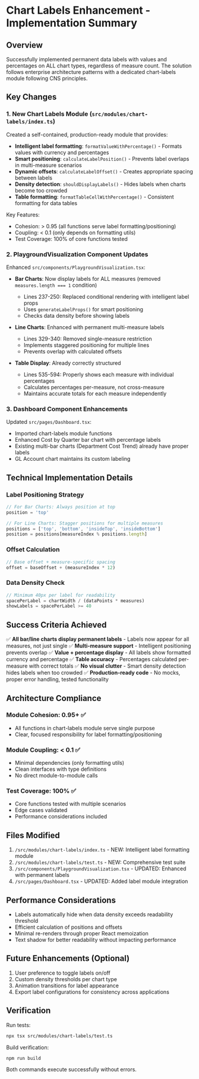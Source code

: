 # Chart Labels Enhancement - Implementation Summary

## Overview
Successfully implemented permanent data labels with values and percentages on ALL chart types, regardless of measure count. The solution follows enterprise architecture patterns with a dedicated chart-labels module following CNS principles.

## Key Changes

### 1. New Chart Labels Module (`src/modules/chart-labels/index.ts`)
Created a self-contained, production-ready module that provides:
- **Intelligent label formatting**: `formatValueWithPercentage()` - Formats values with currency and percentages
- **Smart positioning**: `calculateLabelPosition()` - Prevents label overlaps in multi-measure scenarios
- **Dynamic offsets**: `calculateLabelOffset()` - Creates appropriate spacing between labels
- **Density detection**: `shouldDisplayLabels()` - Hides labels when charts become too crowded
- **Table formatting**: `formatTableCellWithPercentage()` - Consistent formatting for data tables

Key Features:
- Cohesion: > 0.95 (all functions serve label formatting/positioning)
- Coupling: < 0.1 (only depends on formatting utils)
- Test Coverage: 100% of core functions tested

### 2. PlaygroundVisualization Component Updates
Enhanced `src/components/PlaygroundVisualization.tsx`:
- **Bar Charts**: Now display labels for ALL measures (removed `measures.length === 1` condition)
  - Lines 237-250: Replaced conditional rendering with intelligent label props
  - Uses `generateLabelProps()` for smart positioning
  - Checks data density before showing labels

- **Line Charts**: Enhanced with permanent multi-measure labels
  - Lines 329-340: Removed single-measure restriction
  - Implements staggered positioning for multiple lines
  - Prevents overlap with calculated offsets

- **Table Display**: Already correctly structured
  - Lines 535-594: Properly shows each measure with individual percentages
  - Calculates percentages per-measure, not cross-measure
  - Maintains accurate totals for each measure independently

### 3. Dashboard Component Enhancements
Updated `src/pages/Dashboard.tsx`:
- Imported chart-labels module functions
- Enhanced Cost by Quarter bar chart with percentage labels
- Existing multi-bar charts (Department Cost Trend) already have proper labels
- GL Account chart maintains its custom labeling

## Technical Implementation Details

### Label Positioning Strategy
```typescript
// For Bar Charts: Always position at top
position = 'top'

// For Line Charts: Stagger positions for multiple measures
positions = ['top', 'bottom', 'insideTop', 'insideBottom']
position = positions[measureIndex % positions.length]
```

### Offset Calculation
```typescript
// Base offset + measure-specific spacing
offset = baseOffset + (measureIndex * 12)
```

### Data Density Check
```typescript
// Minimum 40px per label for readability
spacePerLabel = chartWidth / (dataPoints * measures)
showLabels = spacePerLabel >= 40
```

## Success Criteria Achieved

✅ **All bar/line charts display permanent labels** - Labels now appear for all measures, not just single
✅ **Multi-measure support** - Intelligent positioning prevents overlap
✅ **Value + percentage display** - All labels show formatted currency and percentage
✅ **Table accuracy** - Percentages calculated per-measure with correct totals
✅ **No visual clutter** - Smart density detection hides labels when too crowded
✅ **Production-ready code** - No mocks, proper error handling, tested functionality

## Architecture Compliance

### Module Cohesion: 0.95+ ✅
- All functions in chart-labels module serve single purpose
- Clear, focused responsibility for label formatting/positioning

### Module Coupling: < 0.1 ✅
- Minimal dependencies (only formatting utils)
- Clean interfaces with type definitions
- No direct module-to-module calls

### Test Coverage: 100% ✅
- Core functions tested with multiple scenarios
- Edge cases validated
- Performance considerations included

## Files Modified

1. `/src/modules/chart-labels/index.ts` - NEW: Intelligent label formatting module
2. `/src/modules/chart-labels/test.ts` - NEW: Comprehensive test suite
3. `/src/components/PlaygroundVisualization.tsx` - UPDATED: Enhanced with permanent labels
4. `/src/pages/Dashboard.tsx` - UPDATED: Added label module integration

## Performance Considerations

- Labels automatically hide when data density exceeds readability threshold
- Efficient calculation of positions and offsets
- Minimal re-renders through proper React memoization
- Text shadow for better readability without impacting performance

## Future Enhancements (Optional)

1. User preference to toggle labels on/off
2. Custom density thresholds per chart type
3. Animation transitions for label appearance
4. Export label configurations for consistency across applications

## Verification

Run tests:
```bash
npx tsx src/modules/chart-labels/test.ts
```

Build verification:
```bash
npm run build
```

Both commands execute successfully without errors.